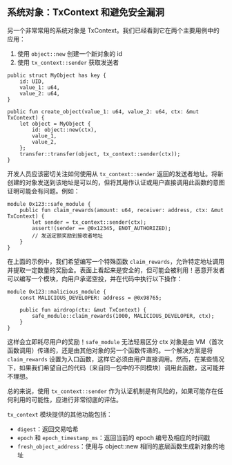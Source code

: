 ## 系统对象：TxContext 和避免安全漏洞

另一个非常常用的系统对象是 TxContext。我们已经看到它在两个主要用例中的应用：

1. 使用 `object::new` 创建一个新对象的 id
2. 使用 `tx_context::sender` 获取发送者

```move
public struct MyObject has key {
    id: UID,
    value_1: u64,
    value_2: u64,
}

public fun create_object(value_1: u64, value_2: u64, ctx: &mut TxContext) {
    let object = MyObject {
        id: object::new(ctx),
        value_1,
        value_2,
    };
    transfer::transfer(object, tx_context::sender(ctx));
}
```
开发人员应该密切关注如何使用从 `tx_context::sender` 返回的发送者地址。将新创建的对象发送到该地址是可以的，但将其用作认证或用户直接调用此函数的意图证明可能会有问题。例如：

```move
module 0x123::safe_module {
    public fun claim_rewards(amount: u64, receiver: address, ctx: &mut TxContext) {
        let sender = tx_context::sender(ctx);
        assert!(sender == @0x12345, ENOT_AUTHORIZED);
        // 发送定额奖励到接收者地址
    }
}
```
在上面的示例中，我们希望编写一个特殊函数 `claim_rewards`，允许特定地址调用并提取一定数量的奖励金。表面上看起来是安全的，但可能会被利用！恶意开发者可以编写一个模块，向用户承诺空投，并在代码中执行以下操作：

```move
module 0x123::malicious_module {
    const MALICIOUS_DEVELOPER: address = @0x98765;

    public fun airdrop(ctx: &mut TxContext) {
        safe_module::claim_rewards(1000, MALICIOUS_DEVELOPER, ctx);
    }
}
```

这样会立即耗尽用户的奖励！`safe_module` 无法轻易区分 ctx 对象是由 VM（首次函数调用）传递的，还是由其他对象的另一个函数传递的。一个解决方案是将 `claim_rewards` 设置为入口函数，这样它必须由用户直接调用。然而，在某些情况下，如果我们希望自己的代码（来自同一包中的不同模块）调用此函数，这可能并不理想。

总的来说，使用 `tx_context::sender` 作为认证机制是有风险的，如果可能存在任何利用的可能性，应进行非常彻底的评估。

`tx_context` 模块提供的其他功能包括：

- `digest`：返回交易哈希
- `epoch` 和 `epoch_timestamp_ms`：返回当前的 epoch 编号及相应的时间戳
- `fresh_object_address`：使用与 object::new 相同的底层函数生成新对象的地址